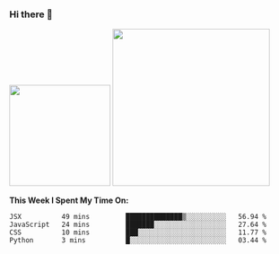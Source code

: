 ### Hi there 👋

<!--
**nestor22/nestor22** is a ✨ _special_ ✨ repository because its `README.md` (this file) appears on your GitHub profile.

Here are some ideas to get you started:

- 🔭 I’m currently working on ...
- 🌱 I’m currently learning ...
- 👯 I’m looking to collaborate on ...
- 🤔 I’m looking for help with ...
- 💬 Ask me about ...
- 📫 How to reach me: ...
- 😄 Pronouns: ...
- ⚡ Fun fact: ...
-->


<img height="180em" src="https://github-readme-stats.vercel.app/api?username=nestor22&show_icons=true&hide_border=true&&count_private=true&include_all_commits=true&theme=radical" />
<img height="280em" src="https://github-readme-stats.vercel.app/api/top-langs/?username=nestor22&layout=compact)](https://github.com/nestor22/github-readme-stats&theme=radical"  />



**This Week I Spent My Time On:**
<!--START_SECTION:waka-->
```text
JSX          49 mins         ██████████████▒░░░░░░░░░░   56.94 % 
JavaScript   24 mins         ███████░░░░░░░░░░░░░░░░░░   27.64 % 
CSS          10 mins         ███░░░░░░░░░░░░░░░░░░░░░░   11.77 % 
Python       3 mins          █░░░░░░░░░░░░░░░░░░░░░░░░   03.44 % 
```
<!--END_SECTION:waka-->


